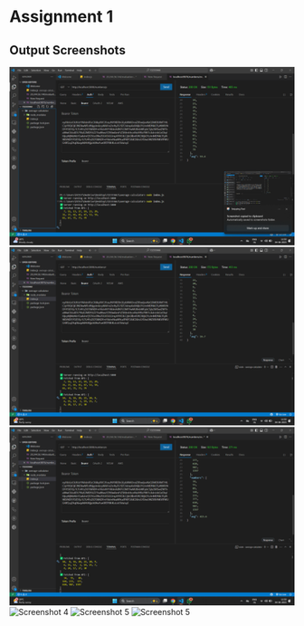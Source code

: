 # Assignment 1

## Output Screenshots

![Screenshot 1](https://raw.githubusercontent.com/harshthakur0106/72233366J/main/Assignment_1/public/Screenshot%20(169).png)
![Screenshot 2](https://raw.githubusercontent.com/harshthakur0106/72233366J/main/Assignment_1/public/Screenshot%20(170).png)
![Screenshot 3](https://raw.githubusercontent.com/harshthakur0106/72233366J/main/Assignment_1/public/Screenshot%20(172).png)
![Screenshot 4](https://raw.githubusercontent.com/harshthakur0106/72233366J/main/Assignment_1/public/Screenshot%20(173).png)
![Screenshot 5](https://raw.githubusercontent.com/harshthakur0106/72233366J/main/Assignment_1/public/Screenshot%20(174).png)
![Screenshot 5](https://raw.githubusercontent.com/harshthakur0106/72233366J/main/Assignment_1/public/Screenshot%20(175).png)
